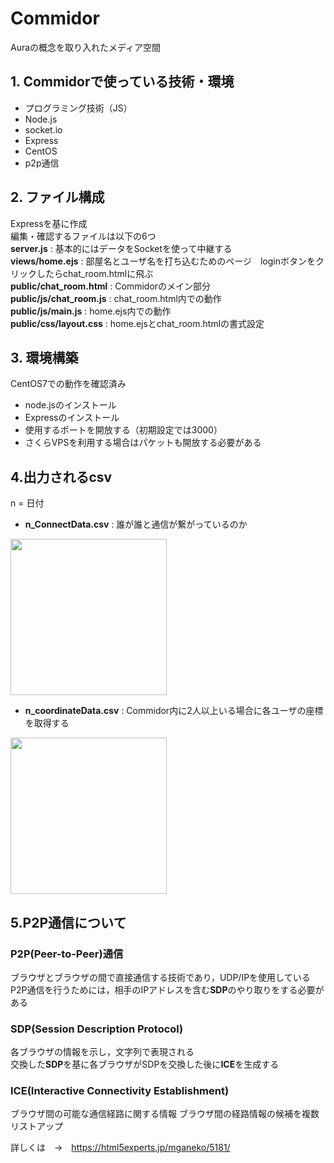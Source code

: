 # Commidor
Auraの概念を取り入れたメディア空間  

## 1. Commidorで使っている技術・環境
 - プログラミング技術（JS）
 - Node.js
 - socket.io
 - Express
 - CentOS
 - p2p通信

## 2. ファイル構成
Expressを基に作成  
編集・確認するファイルは以下の6つ  
 **server.js** : 基本的にはデータをSocketを使って中継する  
 **views/home.ejs** : 部屋名とユーザ名を打ち込むためのページ　loginボタンをクリックしたらchat_room.htmlに飛ぶ  
 **public/chat_room.html** : Commidorのメイン部分  
 **public/js/chat_room.js** : chat_room.html内での動作  
 **public/js/main.js** : home.ejs内での動作  
 **public/css/layout.css** : home.ejsとchat_room.htmlの書式設定  

## 3. 環境構築
CentOS7での動作を確認済み
- node.jsのインストール
- Expressのインストール
- 使用するポートを開放する（初期設定では3000）
- さくらVPSを利用する場合はパケットも開放する必要がある

## 4.出力されるcsv
n = 日付
- **n_ConnectData.csv** : 誰が誰と通信が繋がっているのか  

<img src="https://user-images.githubusercontent.com/79554440/110875083-539a3180-8318-11eb-857b-a002c7048fec.png" width="250px">

- **n_coordinateData.csv** : Commidor内に2人以上いる場合に各ユーザの座標を取得する  

<img src="https://user-images.githubusercontent.com/79554440/110881268-6a925100-8323-11eb-91fd-f13104203a54.png" width="250px">

## 5.P2P通信について
### **P2P(Peer-to-Peer)通信** 
ブラウザとブラウザの間で直接通信する技術であり，UDP/IPを使用している  
P2P通信を行うためには，相手のIPアドレスを含む**SDP**のやり取りをする必要がある  
### **SDP(Session Description Protocol)**
各ブラウザの情報を示し，文字列で表現される  
交換した**SDP**を基に各ブラウザがSDPを交換した後に**ICE**を生成する
### **ICE(Interactive Connectivity Establishment)**
ブラウザ間の可能な通信経路に関する情報
ブラウザ間の経路情報の候補を複数リストアップ

詳しくは　→　https://html5experts.jp/mganeko/5181/
